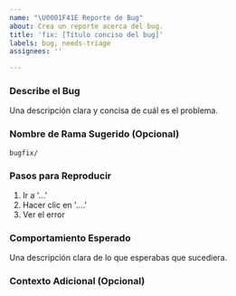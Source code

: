 ```yaml
---
name: "\U0001F41E Reporte de Bug"
about: Crea un reporte acerca del bug.
title: 'fix: [Título conciso del bug]'
labels: bug, needs-triage
assignees: ''

---
```


### Describe el Bug

Una descripción clara y concisa de cuál es el problema.

### Nombre de Rama Sugerido (Opcional)

`bugfix/`

### Pasos para Reproducir

1. Ir a '...'
2. Hacer clic en '....'
3. Ver el error

### Comportamiento Esperado

Una descripción clara de lo que esperabas que sucediera.

### Contexto Adicional (Opcional)

<!-- Añade capturas de pantalla, logs, o cualquier otro contexto sobre el problema aquí. -->

